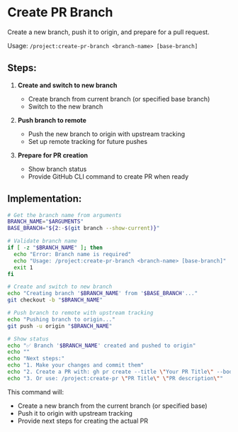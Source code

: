 # Create PR Branch

Create a new branch, push it to origin, and prepare for a pull request.

Usage: `/project:create-pr-branch <branch-name> [base-branch]`

## Steps:

1. **Create and switch to new branch**
   - Create branch from current branch (or specified base branch)
   - Switch to the new branch

2. **Push branch to remote**
   - Push the new branch to origin with upstream tracking
   - Set up remote tracking for future pushes

3. **Prepare for PR creation**
   - Show branch status
   - Provide GitHub CLI command to create PR when ready

## Implementation:

```bash
# Get the branch name from arguments
BRANCH_NAME="$ARGUMENTS"
BASE_BRANCH="${2:-$(git branch --show-current)}"

# Validate branch name
if [ -z "$BRANCH_NAME" ]; then
  echo "Error: Branch name is required"
  echo "Usage: /project:create-pr-branch <branch-name> [base-branch]"
  exit 1
fi

# Create and switch to new branch
echo "Creating branch '$BRANCH_NAME' from '$BASE_BRANCH'..."
git checkout -b "$BRANCH_NAME"

# Push branch to remote with upstream tracking
echo "Pushing branch to origin..."
git push -u origin "$BRANCH_NAME"

# Show status
echo "✅ Branch '$BRANCH_NAME' created and pushed to origin"
echo ""
echo "Next steps:"
echo "1. Make your changes and commit them"
echo "2. Create a PR with: gh pr create --title \"Your PR Title\" --body \"PR description\""
echo "3. Or use: /project:create-pr \"PR Title\" \"PR description\""
```

This command will:
- Create a new branch from the current branch (or specified base)
- Push it to origin with upstream tracking
- Provide next steps for creating the actual PR